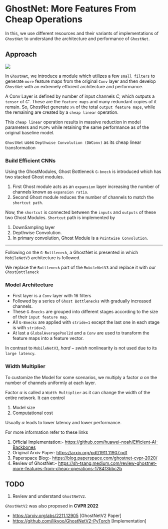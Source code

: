 # GhostNet: More Features From Cheap Operations
In this, we use different resources and their variants of implementations of `GhostNet` to understand the architecture and performance of `GhostNet`.

## Approach

<img src="https://blog.paperspace.com/content/images/2020/06/Capture.PNG"/>

In `GhostNet`, we introduce a module which utilizes a few `small filters` to generate `more` feature maps from the original `Conv` layer and then develop `GhostNet` with an extremely efficient architecture and performance.

A Conv Layer is defined by number of input channels $C$, which outputs a `tensor` of $C'$. These are the `feature maps` and many redundant copies of it remain. So, GhostNet generate `x%` of the total `output feature maps`, while the remaining are created by a `cheap linear` operation.

This `cheap linear` operation results in massive reduction in model parameters and `FLOPs` while retaining the same performance as of the original baseline model. 

`GhostNet` uses `Depthwise Convolution (DWConv)` as its cheap linear transformation

### Build Efficient CNNs
Using the GhostModules, Ghost Bottleneck `G-bneck` is introduced which has two stacked Ghost modules.
1. First Ghost module acts as an `expansion` layer increasing the number of channels known as `expansion ratio`.
2. Second Ghost module reduces the number of channels to match the `shortcut path`.

Now, the `shortcut` is connected between the `inputs` and `outputs` of these two Ghost Modules. `Shortcut` path is implemented by 
1. DownSampling layer
2. Depthwise Convolution.
3. In primary convolution, Ghost Module is a `Pointwise Convolution`.

----------------
Following on the `G-Bottleneck`, a GhostNet is presented in which `MobileNetV3` architecture is followed. 

We replace the `Bottleneck` part of the `MobileNetV3` and replace it with our `GhostBottleneck`

### Model Architecture
- First layer is a `Conv` layer with 16 filters
- Followed by a series of `Ghost Bottlenecks` with gradually increased channels.
- These `G-Bnecks` are grouped into different stages according to the size of their `input feature map`.
- All `G-Bnecks` are applied with `stride=1` except the last one in each stage is with `stride=2`.
- At last a `GlobalAveragePool2d` and a `Conv` are used to transform the feature maps into a feature vector.

In contrast to `MobileNetV3`, $hard-swish$ nonlinearity is not used due to its `large latency`.

### Width Multiplier
To customize the Model for some scenarios, we multiply a factor $\alpha$ on the number of channels uniformly at each layer. 

Factor $\alpha$ is called a `Width Multiplier` as it can change the width of the entire network. It can control
1. Model size
2. Computational cost 

Usually $\alpha$ leads to lower latency and lower performance.

For more information refer to these links 
1. Official Implementation:- https://github.com/huawei-noah/Efficient-AI-Backbones
2. Original Arxiv Paper: https://arxiv.org/pdf/1911.11907.pdf
3. Paperspace Blog:- https://blog.paperspace.com/ghostnet-cvpr-2020/
4. Review of GhostNet:- https://sh-tsang.medium.com/review-ghostnet-more-features-from-cheap-operations-1784f3bbc2b

## TODO
1. Review and understand `GhostNetV2`.

`GhostNetV2` was also proposed in <b>CVPR 2022</b>
- https://arxiv.org/abs/2211.12905 [GhostNetV2 Paper]
- https://github.com/likyoo/GhostNetV2-PyTorch [Implementation]